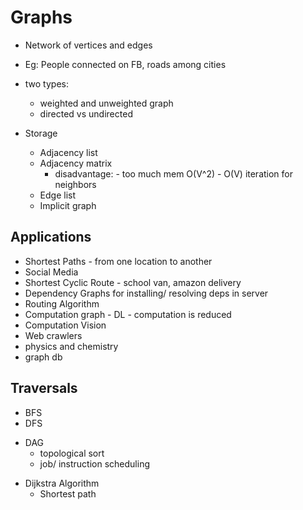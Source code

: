 # Graphs

- Network of vertices and edges
- Eg: People connected on FB, roads among cities
- two types:

  - weighted and unweighted graph
  - directed vs undirected

- Storage
  - Adjacency list
  - Adjacency matrix
    - disadvantage: - too much mem O(V^2) - O(V) iteration for neighbors
  - Edge list
  - Implicit graph

## Applications

- Shortest Paths - from one location to another
- Social Media
- Shortest Cyclic Route - school van, amazon delivery
- Dependency Graphs for installing/ resolving deps in server
- Routing Algorithm
- Computation graph - DL - computation is reduced
- Computation Vision
- Web crawlers
- physics and chemistry
- graph db

## Traversals

- BFS
- DFS

* DAG
  - topological sort
  - job/ instruction scheduling

- Dijkstra Algorithm
  - Shortest path
